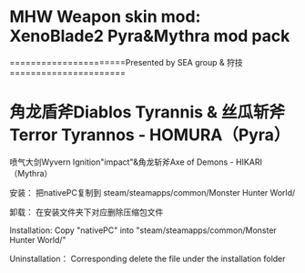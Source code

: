 ﻿# MHW Weapon skin mod: XenoBlade2 Pyra&Mythra mod pack

======================Presented by SEA group & 狩技======================

角龙盾斧Diablos Tyrannis    &    丝瓜斩斧Terror Tyrannos - HOMURA（Pyra）
=========================================================================
喷气大剑Wyvern Ignition"impact"&角龙斩斧Axe of Demons   - HIKARI（Mythra）

安装：
把nativePC复制到
steam/steamapps/common/Monster Hunter World/

卸载：
在安装文件夹下对应删除压缩包文件


Installation: 
Copy "nativePC" into "steam/steamapps/common/Monster Hunter World/" 

Uninstallation：
Corresponding delete the file under the installation folder



